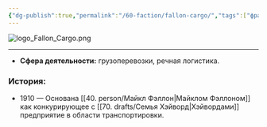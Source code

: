 ```yaml
---
{"dg-publish":true,"permalink":"/60-faction/fallon-cargo/","tags":["фракция/фирма"]}
---
```


![logo_Fallon_Cargo.png](/img/user/90.%20files/logo_Fallon_Cargo.png)

***
- **Сфера деятельности:** грузоперевозки, речная логистика.
### История: 
- 1910 — Основана [[40. person/Майкл Фэллон\|Майклом Фэллоном]] как конкурирующее с [[70. drafts/Семья Хэйворд\|Хэйвордами]] предприятие в области транспортировки. 


